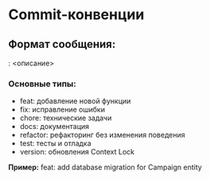 # Commit-конвенции

## Формат сообщения:
<type>: <описание>

### Основные типы:
- feat: добавление новой функции
- fix: исправление ошибки
- chore: технические задачи
- docs: документация
- refactor: рефакторинг без изменения поведения
- test: тесты и отладка
- version: обновления Context Lock

**Пример:**
feat: add database migration for Campaign entity
